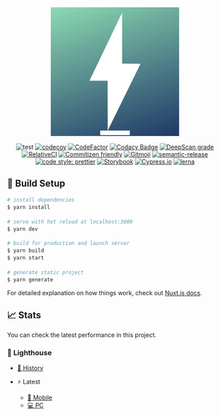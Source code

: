 #

<div align="center">
<img width="300" height="300" src="packages/client/src/static/icon.png" alt="icon" title="icon-img">
</div>

<div align="center">
</div>

<div align="center">

![test](https://github.com/TomokiMiyauci/blog/workflows/test/badge.svg?branch=develop)
[![codecov](https://codecov.io/gh/TomokiMiyauci/blog/branch/develop/graph/badge.svg)](https://codecov.io/gh/TomokiMiyauci/blog)
[![CodeFactor](https://www.codefactor.io/repository/github/tomokimiyauci/blog/badge)](https://www.codefactor.io/repository/github/tomokimiyauci/blog)
[![Codacy Badge](https://app.codacy.com/project/badge/Grade/3aa70358bd4742e892901cec7d65657c)](https://www.codacy.com/manual/development.operation.6.6.6/blog?utm_source=github.com&amp;utm_medium=referral&amp;utm_content=TomokiMiyauci/blog&amp;utm_campaign=Badge_Grade)
[![DeepScan grade](https://deepscan.io/api/teams/10684/projects/13513/branches/230629/badge/grade.svg)](https://deepscan.io/dashboard#view=project&tid=10684&pid=13513&bid=230629)
[![RelativeCI](https://badges.relative-ci.com/badges/C3AE8ywl4E79uM0dKQLG?branch=develop)](https://app.relative-ci.com/projects/C3AE8ywl4E79uM0dKQLG)
[![Commitizen friendly](https://img.shields.io/badge/commitizen-friendly-brightgreen.svg)](http://commitizen.github.io/cz-cli/)
[![Gitmoji](https://img.shields.io/badge/gitmoji-%20😜%20😍-FFDD67.svg?style=flat)](https://gitmoji.carloscuesta.me/)
[![semantic-release](https://img.shields.io/badge/%20%20%F0%9F%93%A6%F0%9F%9A%80-semantic--release-e10079.svg)](https://github.com/semantic-release/semantic-release)
[![code style: prettier](https://img.shields.io/badge/code_style-prettier-ff69b4.svg)](https://github.com/prettier/prettier)
[![Storybook](https://cdn.jsdelivr.net/gh/storybookjs/brand@master/badge/badge-storybook.svg)](https://github.com/storybookjs/storybook)
[![Cypress.io](https://img.shields.io/badge/tested%20with-Cypress-04C38E.svg)](https://www.cypress.io/)
[![lerna](https://img.shields.io/badge/maintained%20with-lerna-cc00ff.svg)](https://lerna.js.org/)
</div>

## :rocket: Build Setup

```bash
# install dependencies
$ yarn install

# serve with hot reload at localhost:3000
$ yarn dev

# build for production and launch server
$ yarn build
$ yarn start

# generate static project
$ yarn generate
```

For detailed explanation on how things work, check out [Nuxt.js docs](https://nuxtjs.org).

## :chart_with_upwards_trend: Stats

You can check the latest performance in this project.

### :traffic_light: Lighthouse

- [:scroll: History](https://www.foo.software/dashboard/page/5f3a7dba1a668f00246aeb59)

- :zap: Latest
  - [:iphone: Mobile](https://tomokimiyauci.github.io/blog/lighthouse-mobile)
  - [:computer: PC](https://tomokimiyauci.github.io/blog/lighthouse-pc)
